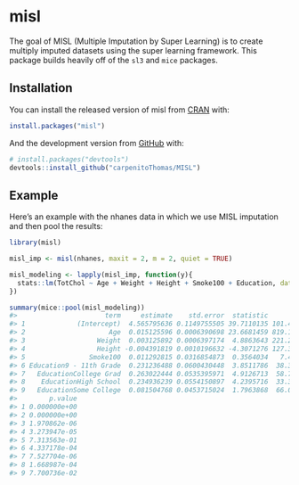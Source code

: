 
<!-- README.md is generated from README.Rmd. Please edit that file -->

# misl

<!-- badges: start -->

<!-- badges: end -->

The goal of MISL (Multiple Imputation by Super Learning) is to create
multiply imputed datasets using the super learning framework. This
package builds heavily off of the `sl3` and `mice` packages.

## Installation

You can install the released version of misl from
[CRAN](https://CRAN.R-project.org) with:

``` r
install.packages("misl")
```

And the development version from [GitHub](https://github.com/) with:

``` r
# install.packages("devtools")
devtools::install_github("carpenitoThomas/MISL")
```

## Example

Here’s an example with the nhanes data in which we use MISL imputation
and then pool the results:

``` r
library(misl)

misl_imp <- misl(nhanes, maxit = 2, m = 2, quiet = TRUE)

misl_modeling <- lapply(misl_imp, function(y){
  stats::lm(TotChol ~ Age + Weight + Height + Smoke100 + Education, data = y)
})

summary(mice::pool(misl_modeling))
#>                      term     estimate    std.error  statistic         df
#> 1             (Intercept)  4.565795636 0.1149755505 39.7110135 101.400312
#> 2                     Age  0.015125596 0.0006390698 23.6681459 819.118545
#> 3                  Weight  0.003125892 0.0006397174  4.8863643 221.247354
#> 4                  Height -0.004391819 0.0010196632 -4.3071276 127.385581
#> 5                Smoke100  0.011292815 0.0316854873  0.3564034   7.499389
#> 6 Education9 - 11th Grade  0.231236488 0.0600430448  3.8511786  38.353163
#> 7   EducationCollege Grad  0.263022444 0.0535395971  4.9126713  58.777697
#> 8    EducationHigh School  0.234936239 0.0554150897  4.2395716  33.353266
#> 9   EducationSome College  0.081504768 0.0453715024  1.7963868  66.029501
#>        p.value
#> 1 0.000000e+00
#> 2 0.000000e+00
#> 3 1.970862e-06
#> 4 3.273947e-05
#> 5 7.313563e-01
#> 6 4.337178e-04
#> 7 7.527704e-06
#> 8 1.668987e-04
#> 9 7.700736e-02
```
